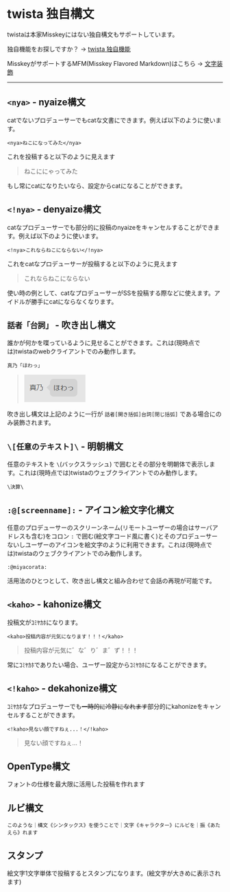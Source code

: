 # twista 独自構文

twistaは本家Misskeyにはない独自構文もサポートしています。

独自機能をお探しですか？ → [twista 独自機能](original.md)

MisskeyがサポートするMFM(Misskey Flavored Markdown)はこちら → [文字装飾](https://join.misskey.page/ja/wiki/usage/mfm)

***

## `<nya>` - nyaize構文
catでないプロデューサーでもcatな文書にできます。例えば以下のように使います。
```
<nya>ねこになってみた</nya>
```
これを投稿すると以下のように見えます
> ねこににゃってみた

もし常にcatになりたいなら、設定からcatになることができます。

## `<!nya>` - denyaize構文
catなプロデューサーでも部分的に投稿のnyaizeをキャンセルすることができます。例えば以下のように使います。
```
<!nya>これならねこにならない</!nya>
```
これをcatなプロデューサーが投稿すると以下のように見えます
> これならねこにならない

使い時の例として、catなプロデューサーがSSを投稿する際などに使えます。アイドルが勝手にcatにならなくなります。

## `話者「台詞」` - 吹き出し構文
誰かが何かを喋っているように見せることができます。これは(現時点では)twistaのwebクライアントでのみ動作します。
```
真乃「ほわっ」
```

>![fukidasi](./fukidasi.png)

吹き出し構文は上記のように一行が `話者[開き括弧]台詞[閉じ括弧]` である場合にのみ装飾されます。

## `\[任意のテキスト]\` - 明朝構文
任意のテキストを `\`(バックスラッシュ) で囲むとその部分を明朝体で表示します。これは(現時点では)twistaのウェブクライアントでのみ動作します。
```
\決算\
```

## `:@[screenname]:` - アイコン絵文字化構文
任意のプロデューサーのスクリーンネーム(リモートユーザーの場合はサーバアドレスも含む)をコロン `:` で囲む(絵文字コード風に書く)とそのプロデューサーないしユーザーのアイコンを絵文字のように利用できます。これは(現時点では)twistaのウェブクライアントでのみ動作します。
```
:@miyacorata:
```
活用法のひとつとして、吹き出し構文と組み合わせて会話の再現が可能です。

## `<kaho>` - kahonize構文

投稿文がｺﾐﾔｶﾎになります。
```
<kaho>投稿内容が元気になります！！！</kaho>
```

> 投稿内容が元気に゛な゛り゛ま゛ず！！！

常にｺﾐﾔｶﾎでありたい場合、ユーザー設定からｺﾐﾔｶﾎになることができます。

## `<!kaho>` - dekahonize構文

ｺﾐﾔｶﾎなプロデューサーでも~~一時的に冷静になれます~~部分的にkahonizeをキャンセルすることができます。

```
<!kaho>見ない顔ですねぇ...！</!kaho>
```
> 見ない顔ですねぇ...！

## OpenType構文

フォントの仕様を最大限に活用した投稿を作れます <!-- #とは -->

## ルビ構文
```
このような｜構文《シンタックス》を使うことで｜文字《キャラクター》にルビを｜振《あたえら》れます
```

## スタンプ

絵文字1文字単体で投稿するとスタンプになります。(絵文字が大きめに表示されます)
